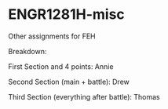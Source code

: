 # ENGR1281H-misc
Other assignments for FEH

Breakdown:

First Section and 4 points: Annie

Second Section (main + battle): Drew

Third Section (everything after battle): Thomas

